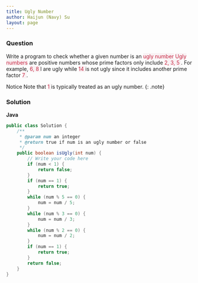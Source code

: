```yaml
---
title: Ugly Number
author: Haijun (Navy) Su
layout: page
---
```

### Question
Write a program to check whether a given number is an <font style="color: #C72541; background: #F9F2F4;">ugly number</font>
<font style="color: #C72541; background: #F9F2F4;">Ugly numbers</font> are positive numbers whose prime factors only include <font style="color: #C72541; background: #F9F2F4;">2, 3, 5 </font>. For example, <font style="color: #C72541; background: #F9F2F4;">6, 8 </font>l are ugly while <font style="color: #C72541; background: #F9F2F4;">14 </font> is not ugly since it includes another prime factor <font style="color: #C72541; background: #F9F2F4;">7 </font>.

<i class="fa fa-info-circle" aria-hidden="true"></i> Notice
 Note that <font style="color: #C72541; background: #F9F2F4;">1 </font> is typically treated as an ugly number.
 {: .note}

### Solution
**Java**
~~~ java
public class Solution {
    /**
     * @param num an integer
     * @return true if num is an ugly number or false
     */
    public boolean isUgly(int num) {
        // Write your code here
        if (num < 1) {
            return false;
        }
        if (num == 1) {
            return true;
        }
        while (num % 5 == 0) {
            num = num / 5;
        }
        while (num % 3 == 0) {
            num = num / 3;
        }
        while (num % 2 == 0) {
            num = num / 2;
        }
        if (num == 1) {
            return true;
        }
        return false;
    }
}
~~~

